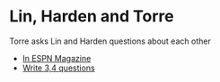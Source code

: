 # Lin, Harden and Torre

Torre asks Lin and Harden questions about each other

- [In ESPN Magazine](http://espn.go.com/nba/story/_/id/8677775/the-truth-houston-rockets-guards-james-harden-jeremy-lin-espn-magazine)
- [Write 3,4 questions](https://sac.nuu.edu.tw/cgi-bin/bett/script/bett_cgi.pl/login?exercise=espn)

